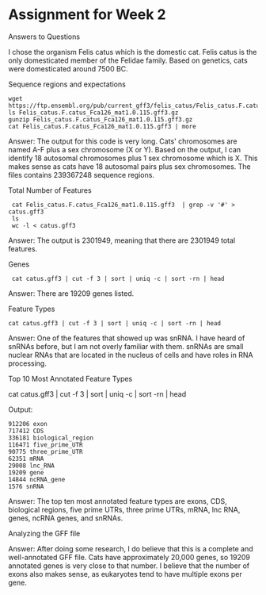 # Assignment for Week 2

Answers to Questions


I chose the organism Felis catus which is the domestic cat. Felis catus is the only domesticated member of the Felidae family. Based on genetics, cats were domesticated around 7500 BC.

Sequence regions and expectations

    wget https://ftp.ensembl.org/pub/current_gff3/felis_catus/Felis_catus.F.catus_Fca126_mat1.0.115.gff3.gz
    ls Felis_catus.F.catus_Fca126_mat1.0.115.gff3.gz
    gunzip Felis_catus.F.catus_Fca126_mat1.0.115.gff3.gz
    cat Felis_catus.F.catus_Fca126_mat1.0.115.gff3 | more

Answer: The output for this code is very long. Cats' chromosomes are named A-F plus a sex chromosome (X or Y). Based on the output, I can identify 18 autosomal chromosomes plus 1 sex chromosome which is X. This makes sense as cats have 18 autosomal pairs plus sex chromosomes. The files contains 239367248 sequence regions.

Total Number of Features

     cat Felis_catus.F.catus_Fca126_mat1.0.115.gff3  | grep -v '#' > catus.gff3
     ls
     wc -l < catus.gff3


Answer: The output is 2301949, meaning that there are 2301949 total features.

Genes

     cat catus.gff3 | cut -f 3 | sort | uniq -c | sort -rn | head

Answer: There are  19209 genes listed.

Feature Types

    cat catus.gff3 | cut -f 3 | sort | uniq -c | sort -rn | head

Answer: One of the features that showed up was snRNA. I have heard of snRNAs before, but I am not overly familiar with them. snRNAs are small nuclear RNAs that are located in the nucleus of cells and have roles in RNA processing. 

Top 10 Most Annotated Feature Types

   cat catus.gff3 | cut -f 3 | sort | uniq -c | sort -rn | head

Output:
   
    912206 exon
    717412 CDS
    336181 biological_region
    116471 five_prime_UTR
    90775 three_prime_UTR
    62351 mRNA
    29008 lnc_RNA
    19209 gene
    14844 ncRNA_gene
    1576 snRNA

Answer: The top ten most annotated feature types are exons, CDS, biological regions, five prime UTRs, three prime UTRs, mRNA, lnc RNA, genes, ncRNA genes, and snRNAs.

Analyzing the GFF file

Answer: After doing some research, I do believe that this is a complete and well-annotated GFF file. Cats have approximately 20,000 genes, so 19209 annotated genes is very close to that number. I believe that the number of exons also makes sense, as eukaryotes tend to have multiple exons per gene.

    

    